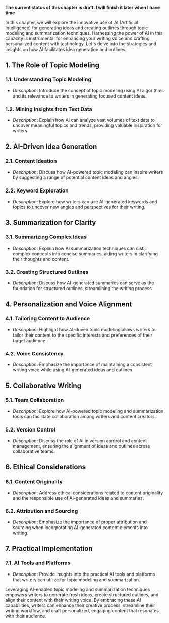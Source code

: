 **The current status of this chapter is draft. I will finish it later when I have time**

In this chapter, we will explore the innovative use of AI (Artificial Intelligence) for generating ideas and creating outlines through topic modeling and summarization techniques. Harnessing the power of AI in this capacity is instrumental for enhancing your writing voice and crafting personalized content with technology. Let's delve into the strategies and insights on how AI facilitates idea generation and outlines.

**1. The Role of Topic Modeling**
---------------------------------

### 1.1. **Understanding Topic Modeling**

* *Description*: Introduce the concept of topic modeling using AI algorithms and its relevance to writers in generating focused content ideas.

### 1.2. **Mining Insights from Text Data**

* *Description*: Explain how AI can analyze vast volumes of text data to uncover meaningful topics and trends, providing valuable inspiration for writers.

**2. AI-Driven Idea Generation**
--------------------------------

### 2.1. **Content Ideation**

* *Description*: Discuss how AI-powered topic modeling can inspire writers by suggesting a range of potential content ideas and angles.

### 2.2. **Keyword Exploration**

* *Description*: Explore how writers can use AI-generated keywords and topics to uncover new angles and perspectives for their writing.

**3. Summarization for Clarity**
--------------------------------

### 3.1. **Summarizing Complex Ideas**

* *Description*: Explain how AI summarization techniques can distill complex concepts into concise summaries, aiding writers in clarifying their thoughts and content.

### 3.2. **Creating Structured Outlines**

* *Description*: Discuss how AI-generated summaries can serve as the foundation for structured outlines, streamlining the writing process.

**4. Personalization and Voice Alignment**
------------------------------------------

### 4.1. **Tailoring Content to Audience**

* *Description*: Highlight how AI-driven topic modeling allows writers to tailor their content to the specific interests and preferences of their target audience.

### 4.2. **Voice Consistency**

* *Description*: Emphasize the importance of maintaining a consistent writing voice while using AI-generated ideas and outlines.

**5. Collaborative Writing**
----------------------------

### 5.1. **Team Collaboration**

* *Description*: Explore how AI-powered topic modeling and summarization tools can facilitate collaboration among writers and content creators.

### 5.2. **Version Control**

* *Description*: Discuss the role of AI in version control and content management, ensuring the alignment of ideas and outlines across collaborative teams.

**6. Ethical Considerations**
-----------------------------

### 6.1. **Content Originality**

* *Description*: Address ethical considerations related to content originality and the responsible use of AI-generated ideas and summaries.

### 6.2. **Attribution and Sourcing**

* *Description*: Emphasize the importance of proper attribution and sourcing when incorporating AI-generated content elements into writing.

**7. Practical Implementation**
-------------------------------

### 7.1. **AI Tools and Platforms**

* *Description*: Provide insights into the practical AI tools and platforms that writers can utilize for topic modeling and summarization.

Leveraging AI-enabled topic modeling and summarization techniques empowers writers to generate fresh ideas, create structured outlines, and align their content with their writing voice. By embracing these AI capabilities, writers can enhance their creative process, streamline their writing workflow, and craft personalized, engaging content that resonates with their audience.
